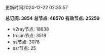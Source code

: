 更新时间2024-12-22 02:35:57

**总订阅: 3854**
**总节点: 48570**
**有效节点: 25259**
- v2ray节点: 18638
- trojan节点: 3518
- ss节点: 3078
- ssr节点: 25
